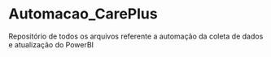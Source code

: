 # Automacao_CarePlus
Repositório de todos os arquivos referente a automação da coleta de dados e atualização do PowerBI
